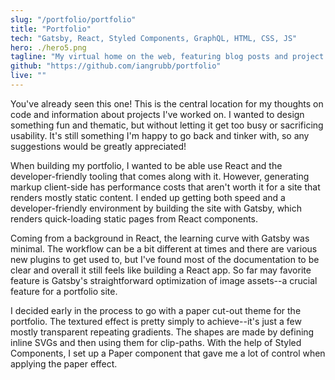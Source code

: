 ```yaml
---
slug: "/portfolio/portfolio"
title: "Portfolio"
tech: "Gatsby, React, Styled Components, GraphQL, HTML, CSS, JS"
hero: ./hero5.png
tagline: "My virtual home on the web, featuring blog posts and project information."
github: "https://github.com/iangrubb/portfolio"
live: ""
---
```


You've already seen this one! This is the central location for my thoughts on code and information about projects I've worked on. I wanted to design something fun and thematic, but without letting it get too busy or sacrificing usability. It's still something I'm happy to go back and tinker with, so any suggestions would be greatly appreciated!

When building my portfolio, I wanted to be able use React and the developer-friendly tooling that comes along with it. However, generating markup client-side has performance costs that aren't worth it for a site that renders mostly static content. I ended up getting both speed and a developer-friendly environment by building the site with Gatsby, which renders quick-loading static pages from React components.

Coming from a background in React, the learning curve with Gatsby was minimal. The workflow can be a bit different at times and there are various new plugins to get used to, but I've found most of the documentation to be clear and overall it still feels like building a React app. So far may favorite feature is Gatsby's straightforward optimization of image assets--a crucial feature for a portfolio site.

I decided early in the process to go with a paper cut-out theme for the portfolio. The textured effect is pretty simply to achieve--it's just a few mostly transparent repeating gradients. The shapes are made by defining inline SVGs and then using them for clip-paths. With the help of Styled Components, I set up a Paper component that gave me a lot of control when applying the paper effect.